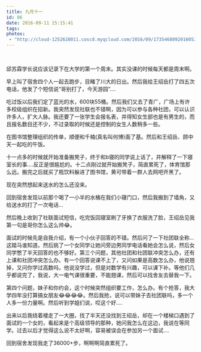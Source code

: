 ```yaml
---
title: 九月十一
id: 06
date: 2016-09-11 15:15:41
tags:
photos:
 - "http://cloud-1252628011.coscd.myqcloud.com/2016/09/17354680920160528011743065.jpg"
---
```


&nbsp;

邱苏霖学长说应该记录下在大学的第一个周末。其实没课的时候每天都是周末啊。

早上叫了宿舍四个人一起去跑步，目睹了川大的日出。然后我给王绍岳打了四五次电话，他发了个短信说“哥别打了，今天游园”....

吃过饭以后我们定了蓝光的水，600块55桶。然后我们又去了青广，广场上有许多校级组织在招新。我突然发现社联也不错啊，因为可以参与各种社团，可以认识许多人，扩大人脉。我还要了一张学生会报名表，并得知女生部也是有男生的，而且报名数目还不少，不过录取的时候还是控制的女生人数稍多一些。

在图书馆整理组织的传单，顺便和千楠(真名叫何博)面了基。然后和王绍岳、顾中天一起吃的午饭。

十一点多的时候就开始准备搬凳子，终于和b寝的同学说上话了，并解释了一下寝室长的事....反正是很尴尬的。十二点刚过就开始搬凳子，简直累死了，体育馆那么远。搬完之后就买了瓶饮料躲进了图书馆，黄可带着一群人去网吧开黑了。

现在突然想起来送水的怎么还没来。

回到宿舍发现以前那个喝了一小半的水桶在我们小寝门口，然后我搬到了墙角，又给送水的打了一次电话...

然后晚上收到了社联面试短信，吃完饭回寝室刷了牙换了衣服洗了脸，王绍岳见我第一句是哥你怎么这么帅&#x1f602;。

面试的时候先是自我介绍，有一个小伙子回答的不错。然后问了一下社团联全称...这踏马谁知道。然后挑了一个女同学让她问旁边男同学电话看她会怎么说，然后女同学憋了半天回答的也不够好。第三个问题，其他社团和社团联冲突怎么办，还有上课和社团冲突怎么办。有一个回答说课不上了，又问如果是高数怎么办，他说翘掉，又问你学过高数吗，他说没学过，但是对数学有兴趣，可以课下补。等他们几乎都说完了，我说，大一电气课很重要，不能翘课，然后可以找舍友去替我一下。

第四个问题，妹子和你约会，这个时候突然组织要工作，怎么办。有个抢答，我大学四年没打算搞女朋友&#x1f602;&#x1f602;&#x1f602;&#x1f602;。然后我抢，说可以带妹子去社团联吗，多一个人多一份力量啊。然后听到学姐们说，哎这个好....

出来以后我绕着楼走了一大圈，找了半天还没找到王绍岳，却在一个楼梯口遇到了面试的一个女的，看起来是个高级领导的那种，她问我怎么在这边，我说在等同学。过去以后才觉得这么说不太好啊，容易被误会在参加另一个面试....

回到宿舍发现我走了36000+步，啊啊啊简直累死了。

&nbsp;